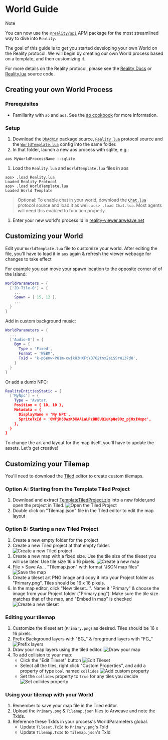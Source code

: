# World Guide

> [!NOTE]
> You can now use the [`@reality/api`](https://apm.betteridea.dev/pkg?id=UEtFZarBGFKXjyNEHFm5JagOBW7Frij8ojk7BjkSbVE) APM package for the most streamlined way to dive into `Reality`.

The goal of this guide is to get you started developing your own World on the Reality protocol. We will begin by creating our own World process based on a template, and then customizing it.

For more details on the Reality protocol, please see the [Reality Docs](./Reality.md) or [Reality.lua](../process/blueprint/Reality.lua) source code.

## Creating your own World Process

### Prerequisites

- Familiarity with `ao` and `aos`. See the [ao cookbook](https://cookbook_ao.arweave.dev/welcome/index.html) for more information.

### Setup

1. Download the [`DbAdmin`](../process/blueprint/dbAdmin.lua) package source, [`Reality.lua`](../process/blueprint/Reality.lua) protocol source and the [`WorldTemplate.lua`](./src/WorldTemplate.lua) config into the same folder.
2. In that folder, launch a new aos process with sqlite, e.g.:

`aos MyWorldProcessName --sqlite`

1. Load the `Reality.lua` and `WorldTemplate.lua` files in aos
```
aos> .load Reality.lua
Loaded Reality Protocol
aos> .load WorldTemplate.lua
Loaded World Template
```
> Optional: To enable chat in your world, download the [`Chat.lua`](../process/blueprint/Chat.lua) protocol source and load it as well: `aos> .load Chat.lua`. Most agents will need this enabled to function properly.

1. Enter your new world's process Id in [reality-viewer.arweave.net](https://reality-viewer.arweave.net/)

## Customizing your World

Edit your `WorldTemplate.lua` file to customize your world. After editing the file, you'll have to load it in `aos` again & refresh the viewer webpage for changes to take effect

For example you can move your spawn location to the opposite corner of of the Island:
```lua
WorldParameters = {
  ['2D-Tile-0'] = {
    ...
    Spawn = { 15, 12 },
    ...
  }
}
```

Add in custom background music:
```lua
WorldParameters = {
  ...
  ['Audio-0'] = {
    Bgm = {
      Type = 'Fixed',
      Format = 'WEBM',
      TxId = 'k-p6enw-P81m-cwikH3HXFtYB762tnx2aiSSrW137d8',
    }
  }
}
```

Or add a dumb NPC:
```lua
RealityEntitiesStatic = {
  ['MyNpc'] = {
    Type = 'Avatar,
    Position = { 10, 10 },
    Metadata = {
      DisplayName = 'My NPC',
      SpriteTxId = '0WFjH89wzK8XAA1aLPzBBEUQ1uKpQe9Oz_pj8x1Wxpc',
    },
  }
}
```

To change the art and layout for the map itself, you'll have to update the assets. Let's get creative!

## Customizing your Tilemap

You'll need to download the [Tiled](https://www.mapeditor.org/) editor to create custom tilemaps.

### Option A: Starting from the Template Tiled Project

1. Download and extract [TemplateTiledProject.zip](./dl/TemplateTiledProject.zip) into a new folder,and open the project in Tiled.
![Open the Tiled Project](./img/00openproject.png)
1. Double click on "Tilemap.json" file in the Tiled editor to edit the map layout

### Option B: Starting a new Tiled Project

1. Create a new empty folder for the project
2. Create a new Tiled project at that empty folder.
![Create a new Tiled project](./img/01newproject.png)
3. Create a new map with a fixed size. Use the tile size of the tileset you will use later. Use tile size 16 x 16 pixels.
![Create a new map](./img/02newmap.png)
4. File > Save As... "Tilemap.json" with format "JSON map files"
![Save the map](./img/03savemap.png)
5. Create a tileset art PNG image and copy it into your Project folder as "Primary.png". Tiles should be 16 x 16 pixels.
6. In the map editor, click "New tileset...". Name it "Primary" & choose the image from your Project folder ("Primary.png"). Make sure the tile size matches that of the map, and "Embed in map" is checked
![Create a new tileset](./img/04newtileset.png)

### Editing your tilemap

1. Customize the tileset art (`Primary.png`) as desired. Tiles should be 16 x 16 pixels.
2. Prefix Background layers with "BG_" & foreground layers with "FG_"
![Prefix layers](./img/05layers.png)
3. Draw your map layers using the tiled editor.
![Draw your map](./img/06drawmap.png)
4. To add collision to your map:
   - Click the "Edit Tileset" button
  ![Edit Tileset](./img/07edittileset.png)
   - Select all the tiles, right click "Custom Properties", and add a property of type `bool` named `collides`
  ![Add custom property](./img/08addproperty.png)
   - Set the `collides` property to `true` for any tiles you decide
  ![Set collides property](./img/09setcollides.png)

### Using your tilemap with your World
1. Remember to save your map file in the Tiled editor.
2. Upload the `Primary.png` & `Tilemap.json` files to Arweave and note the TxIds.
3. Reference these TxIds in your process's WorldParameters global.
   - Update `Tileset.TxId` to `Primary.png`'s TxId
   - Update `Tilemap.TxId` to `Tilemap.json`'s TxId

